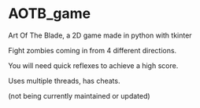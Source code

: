 # AOTB_game


Art Of The Blade, a 2D game made in python with tkinter

Fight zombies coming in from 4 different directions.

You will need quick reflexes to achieve a high score.

Uses multiple threads, has cheats.

(not being currently maintained or updated)
